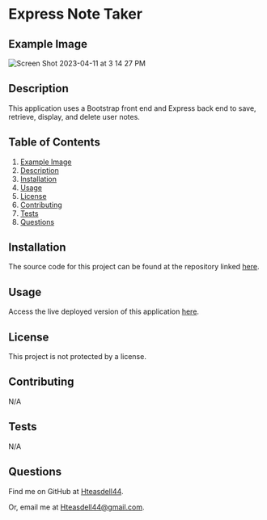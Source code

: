 # Express Note Taker

## Example Image

![Screen Shot 2023-04-11 at 3 14 27 PM](https://user-images.githubusercontent.com/48537443/231266143-09ed9950-1294-491a-9fdc-4fccd81fb032.png)

## Description

This application uses a Bootstrap front end and Express back end to save, retrieve, display, and delete user notes.

## Table of Contents

1. [Example Image](#example-image)
2. [Description](#description)
3. [Installation](#installation)
4. [Usage](#usage)
5. [License](#license)
6. [Contributing](#contributing)
7. [Tests](#tests)
8. [Questions](#questions)

## Installation

The source code for this project can be found at the repository linked [here](https://github.com/Hteasdell44/express-note-taker).

## Usage

Access the live deployed version of this application [here](https://express-note-taker-4.herokuapp.com/).

## License

This project is not protected by a license.

## Contributing

N/A

## Tests

N/A

## Questions

Find me on GitHub at [Hteasdell44](https://github.com/Hteasdell44).

Or, email me at [Hteasdell44@gmail.com](mailto:Hteasdell44@gmail.com).
